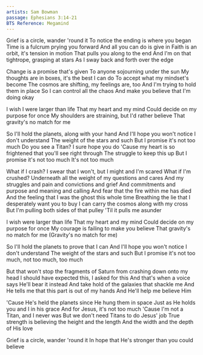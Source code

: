 ```yaml
---
artists: Sam Bowman
passage: Ephesians 3:14-21
BTS Reference: Megamind
---
```

Grief is a circle, wander 'round it
To notice the ending is where you began
Time is a fulcrum prying you forward
And all you can do is give in
Faith is an orbit, it's tension in motion
That pulls you along to the end
And I'm on that tightrope, grasping at stars
As I sway back and forth over the edge

Change is a promise that's given
To anyone sojourning under the sun
My thoughts are in boxes, it's the best I can do
To accept what my mindset's become
The cosmos are shifting, my feelings are, too
And I'm trying to hold them in place
So I can control all the chaos
And make you believe that I'm doing okay

I wish I were larger than life
That my heart and my mind
Could decide on my purpose for once
My shoulders are straining, but I'd rather believe
That gravity's no match for me

So I'll hold the planets, along with your hand
And I'll hope you won't notice I don't understand
The weight of the stars and such
But I promise it's not too much
Do you see a Titan? I sure hope you do
'Cause my heart is so frightened that you'll see right through
The struggle to keep this up
But I promise it's not too much
It's not too much

What if I crash?
I swear that I won't, but I might and I'm scared
What if I'm crushed?
Underneath all the weight of my questions and cares
And my struggles and pain and convictions and grief
And commitments and purpose and meaning and calling
And fear that the fire within me has died
And the feeling that I was the ghost this whole time
Breathing the lie that I desperately want you to buy
I can carry the cosmos along with my cross
But I'm pulling both sides of that pulley
'Til it pulls me asunder

I wish were larger than life
That my heart and my mind
Could decide on my purpose for once
My courage is failing to make you believe
That gravity's no match for me (Gravity's no match for me)

So I'll hold the planets to prove that I can
And I'll hope you won't notice I don't understand
The weight of the stars and such
But I promise it's not too much, not too much, too much

But that won't stop the fragments of Saturn from crashing down onto my head
I should have expected this, I asked for this
And that's when a voice says He'll bear it instead
And take hold of the galaxies that shackle me
And He tells me that this part is out of my hands
And He'll help me believe Him

'Cause He's held the planets since He hung them in space
Just as He holds you and I in his grace
And for Jesus, it's not too much
'Cause I'm not a Titan, and I never was
But we don't need Titans to do Jesus' job
True strength is believing the height and the length
And the width and the depth of His love

Grief is a circle, wander 'round it
In hope that He's stronger than you could believe